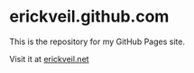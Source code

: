 # erickveil.github.com

This is the repository for my GitHub Pages site.

Visit it at [erickveil.net](http://erickveil.net)
